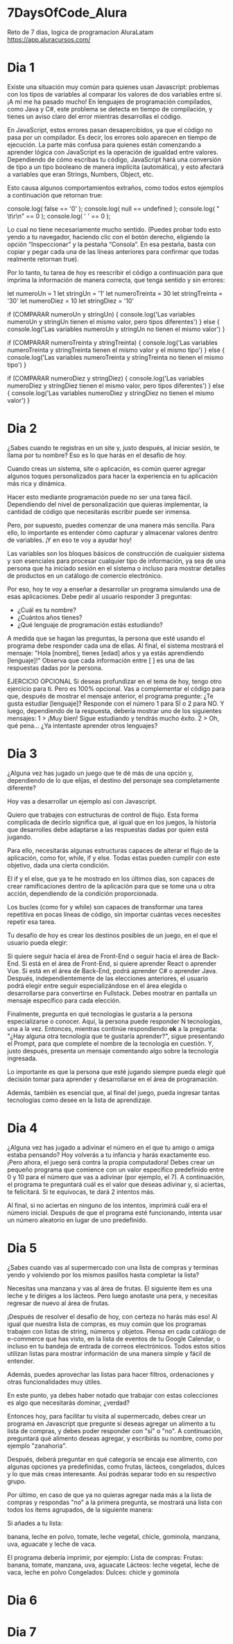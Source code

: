 # 7DaysOfCode_Alura
Reto de 7 dias, logica de programacion AluraLatam
https://app.aluracursos.com/

# Dia 1
Existe una situación muy común para quienes usan Javascript: 
problemas con los tipos de variables al comparar los valores de dos variables entre sí. ¡A mí me ha pasado mucho!
En lenguajes de programación compilados, como Java y C#, este problema se detecta en tiempo de compilación, 
y tienes un aviso claro del error mientras desarrollas el código.

En JavaScript, estos errores pasan desapercibidos, ya que el código no pasa por un compilador. 
Es decir, los errores solo aparecen en tiempo de ejecución. La parte más confusa para quienes 
están comenzando a aprender lógica con JavaScript es la operación de igualdad entre valores. 
Dependiendo de cómo escribas tu código, JavaScript hará una conversión de tipo a un 
tipo booleano de manera implícita (automática), y esto afectará a variables que eran Strings, Numbers, Object, etc.

Esto causa algunos comportamientos extraños, como todos estos ejemplos a continuación que retornan true:

console.log( false == '0' );
console.log( null == undefined );
console.log( " \t\r\n" == 0 );
console.log( ' ' == 0 );

Lo cual no tiene necesariamente mucho sentido.
(Puedes probar todo esto yendo a tu navegador, haciendo clic con el botón derecho, eligiendo la opción “Inspeccionar” 
y la pestaña “Consola”. En esa pestaña, basta con copiar y pegar cada una de las líneas anteriores para 
confirmar que todas realmente retornan true).

Por lo tanto, tu tarea de hoy es reescribir el código a continuación para que imprima la 
información de manera correcta, que tenga sentido y sin errores:

let numeroUn = 1
let stringUn = '1'
let numeroTreinta = 30
let stringTreinta = '30'
let numeroDiez = 10
let stringDiez = '10'

if (COMPARAR numeroUn y stringUn) {
  console.log('Las variables numeroUn y stringUn tienen el mismo valor, pero tipos diferentes')
} else {
  console.log('Las variables numeroUn y stringUn no tienen el mismo valor')
}

if (COMPARAR numeroTreinta y stringTreinta) {
  console.log('Las variables numeroTreinta y stringTreinta tienen el mismo valor y el mismo tipo')
} else {
  console.log('Las variables numeroTreinta y stringTreinta no tienen el mismo tipo')
}

if (COMPARAR numeroDiez y stringDiez) {
  console.log('Las variables numeroDiez y stringDiez tienen el mismo valor, pero tipos diferentes')
} else {
  console.log('Las variables numeroDiez y stringDiez no tienen el mismo valor')
}

# Dia 2

¿Sabes cuando te registras en un site y, justo después, al iniciar sesión, 
te llama por tu nombre? Eso es lo que harás en el desafío de hoy.
 
Cuando creas un sistema, site o aplicación, es común querer agregar algunos toques
personalizados para hacer la experiencia en tu aplicación más rica y dinámica.

Hacer esto mediante programación puede no ser una tarea fácil. 
Dependiendo del nivel de personalización que quieras implementar, 
la cantidad de código que necesitarás escribir puede ser inmensa.

Pero, por supuesto, puedes comenzar de una manera más sencilla. 
Para ello, lo importante es entender cómo capturar y almacenar valores dentro de variables. 
¡Y en eso te voy a ayudar hoy!

Las variables son los bloques básicos de construcción de cualquier sistema y 
son esenciales para procesar cualquier tipo de información, ya sea de una 
persona que ha iniciado sesión en el sistema o incluso para mostrar detalles 
de productos en un catálogo de comercio electrónico.

Por eso, hoy te voy a enseñar a desarrollar un programa simulando una de esas aplicaciones.
Debe pedir al usuario responder 3 preguntas:

- ¿Cuál es tu nombre?
- ¿Cuántos años tienes?
- ¿Qué lenguaje de programación estás estudiando?

A medida que se hagan las preguntas, la persona que esté usando el programa debe responder cada una de ellas.
Al final, el sistema mostrará el mensaje:
"Hola [nombre], tienes [edad] años y ya estás aprendiendo [lenguaje]!"
Observa que cada información entre [ ] es una de las respuestas dadas por la persona.

EJERCICIO OPCIONAL
Si deseas profundizar en el tema de hoy, tengo otro ejercicio para ti.
Pero es 100% opcional. Vas a complementar el código para que, después de mostrar el mensaje anterior, el programa pregunte:
¿Te gusta estudiar [lenguaje]? Responde con el número 1 para SÍ o 2 para NO.
Y luego, dependiendo de la respuesta, debería mostrar uno de los siguientes mensajes:
1 > ¡Muy bien! Sigue estudiando y tendrás mucho éxito.
2 > Oh, qué pena... ¿Ya intentaste aprender otros lenguajes?

# Dia 3

¿Alguna vez has jugado un juego que te dé más de una opción y, dependiendo de lo que elijas, 
el destino del personaje sea completamente diferente?

Hoy vas a desarrollar un ejemplo así con Javascript.

Quiero que trabajes con estructuras de control de flujo. Esta forma complicada de decirlo significa que, 
al igual que en los juegos, la historia que desarrolles debe adaptarse a las respuestas dadas por quien está jugando.

Para ello, necesitarás algunas estructuras capaces de alterar el flujo de la aplicación, 
como for, while, if y else. Todas estas pueden cumplir con este objetivo, dada una cierta condición.

El if y el else, que ya te he mostrado en los últimos días, son capaces de crear ramificaciones 
dentro de la aplicación para que se tome una u otra acción, dependiendo de la condición proporcionada.

Los bucles (como for y while) son capaces de transformar una tarea repetitiva en pocas líneas de código,
sin importar cuántas veces necesites repetir esa tarea.

Tu desafío de hoy es crear los destinos posibles de un juego, en el que el usuario pueda elegir:

Si quiere seguir hacia el área de Front-End o seguir hacia el área de Back-End.
Si está en el área de Front-End, si quiere aprender React o aprender Vue. 
Si está en el área de Back-End, podrá aprender C# o aprender Java.
Después, independientemente de las elecciones anteriores, el usuario podrá elegir 
entre seguir especializándose en el área elegida o desarrollarse para convertirse en Fullstack. 
Debes mostrar en pantalla un mensaje específico para cada elección.
 
Finalmente, pregunta en qué tecnologías le gustaría a la persona especializarse o conocer. 
Aquí, la persona puede responder N tecnologías, una a la vez. Entonces, mientras continúe 
respondiendo **ok** a la pregunta: "¿Hay alguna otra tecnología que te gustaría aprender?", 
sigue presentando el Prompt, para que complete el nombre de la tecnología en cuestión. Y, 
justo después, presenta un mensaje comentando algo sobre la tecnología ingresada.
 
Lo importante es que la persona que esté jugando siempre pueda elegir qué decisión tomar para aprender
y desarrollarse en el área de programación.

Además, también es esencial que, al final del juego, pueda ingresar tantas tecnologías como 
desee en la lista de aprendizaje.

# Dia 4

¿Alguna vez has jugado a adivinar el número en el que tu amigo o amiga estaba pensando? Hoy volverás a tu infancia y
harás exactamente eso. ¡Pero ahora, el juego será contra la propia computadora!
Debes crear un pequeño programa que comience con un valor específico predefinido entre 0 y 10
para el número que vas a adivinar (por ejemplo, el 7).
A continuación, el programa te preguntará cuál es el valor que deseas adivinar y, si aciertas, 
te felicitará. Si te equivocas, te dará 2 intentos más.

Al final, si no aciertas en ninguno de los intentos, imprimirá cuál era el número inicial.
Después de que el programa esté funcionando, intenta usar un número aleatorio en lugar de uno predefinido.

# Dia 5

¿Sabes cuando vas al supermercado con una lista de compras y terminas yendo y volviendo 
por los mismos pasillos hasta completar la lista?

Necesitas una manzana y vas al área de frutas. 
El siguiente ítem es una leche y te diriges a los lácteos. 
Pero luego anotaste una pera, y necesitas regresar de nuevo al área de frutas.

¡Después de resolver el desafío de hoy, con certeza no harás más eso!
Al igual que nuestra lista de compras, es muy común que los programas trabajen con listas de string, números y objetos.
Piensa en cada catálogo de e-commerce que has visto, en la lista de eventos de tu Google Calendar,
o incluso en tu bandeja de entrada de correos electrónicos. 
Todos estos sitios utilizan listas para mostrar información de una manera simple y fácil de entender.

Además, puedes aprovechar las listas para hacer filtros, ordenaciones y otras funcionalidades muy útiles.

En este punto, ya debes haber notado que trabajar con estas colecciones es algo que necesitarás dominar, ¿verdad?

Entonces hoy, para facilitar tu visita al supermercado, debes crear un programa en Javascript que pregunte 
si deseas agregar un alimento a tu lista de compras, y debes poder responder con "sí" o "no".
A continuación, preguntará qué alimento deseas agregar, y escribirás su nombre, como por ejemplo "zanahoria".

Después, deberá preguntar en qué categoría se encaja ese alimento, con algunas opciones ya predefinidas, 
como frutas, lácteos, congelados, dulces y lo que más creas interesante. 
Así podrás separar todo en su respectivo grupo.

Por último, en caso de que ya no quieras agregar nada más a la lista de compras y respondas "no" a la primera pregunta,
se mostrará una lista con todos los ítems agrupados, de la siguiente manera:

Si añades a tu lista:

banana, leche en polvo, tomate, leche vegetal, chicle, gominola, manzana, uva, aguacate y leche de vaca.

El programa debería imprimir, por ejemplo:
Lista de compras:
Frutas: banana, tomate, manzana, uva, aguacate
Lácteos: leche vegetal, leche de vaca, leche en polvo
Congelados: 
Dulces: chicle y gominola

# Dia 6

# Dia 7
